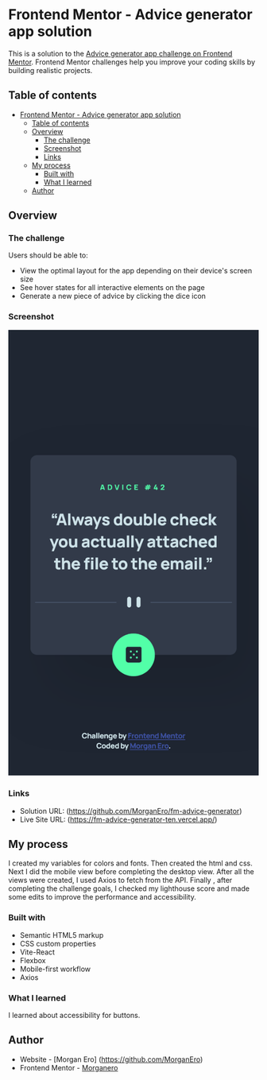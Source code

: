 # Frontend Mentor - Advice generator app solution

This is a solution to the [Advice generator app challenge on Frontend Mentor](https://www.frontendmentor.io/challenges/advice-generator-app-QdUG-13db). Frontend Mentor challenges help you improve your coding skills by building realistic projects.

## Table of contents

- [Frontend Mentor - Advice generator app solution](#frontend-mentor---advice-generator-app-solution)
  - [Table of contents](#table-of-contents)
  - [Overview](#overview)
    - [The challenge](#the-challenge)
    - [Screenshot](#screenshot)
    - [Links](#links)
  - [My process](#my-process)
    - [Built with](#built-with)
    - [What I learned](#what-i-learned)
  - [Author](#author)

## Overview

### The challenge

Users should be able to:

- View the optimal layout for the app depending on their device's screen size
- See hover states for all interactive elements on the page
- Generate a new piece of advice by clicking the dice icon

### Screenshot

![](/public/Screen%20Shot%202025-01-21%20at%2012.38.03.png)

### Links

- Solution URL: (https://github.com/MorganEro/fm-advice-generator)
- Live Site URL: (https://fm-advice-generator-ten.vercel.app/)

## My process

I created my variables for colors and fonts. Then created the html and css. Next I did the mobile view before completing the desktop view. After all the views were created, I used Axios to fetch from the API. Finally , after completing the challenge goals, I checked my lighthouse score and made some edits to improve the performance and accessibility.

### Built with

- Semantic HTML5 markup
- CSS custom properties
- Vite-React
- Flexbox
- Mobile-first workflow
- Axios

### What I learned

I learned about accessibility for buttons.

## Author

- Website - [Morgan Ero] (https://github.com/MorganEro)
- Frontend Mentor - [Morganero](https://www.frontendmentor.io/profile/MorganEro)
